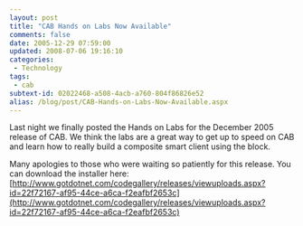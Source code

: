 ```yaml
---
layout: post
title: "CAB Hands on Labs Now Available"
comments: false
date: 2005-12-29 07:59:00
updated: 2008-07-06 19:16:10
categories:
 - Technology
tags:
 - cab
subtext-id: 02022468-a508-4acb-a760-804f86826e52
alias: /blog/post/CAB-Hands-on-Labs-Now-Available.aspx
---
```



Last night we finally posted the Hands on Labs for the December 2005 release of CAB. We think the labs are a great way to get up to speed on CAB and learn how to really build a composite smart client using the block. 

Many apologies to those who were waiting so patiently for this release. You can download the installer here: [http://www.gotdotnet.com/codegallery/releases/viewuploads.aspx?id=22f72167-af95-44ce-a6ca-f2eafbf2653c](http://www.gotdotnet.com/codegallery/releases/viewuploads.aspx?id=22f72167-af95-44ce-a6ca-f2eafbf2653c)
